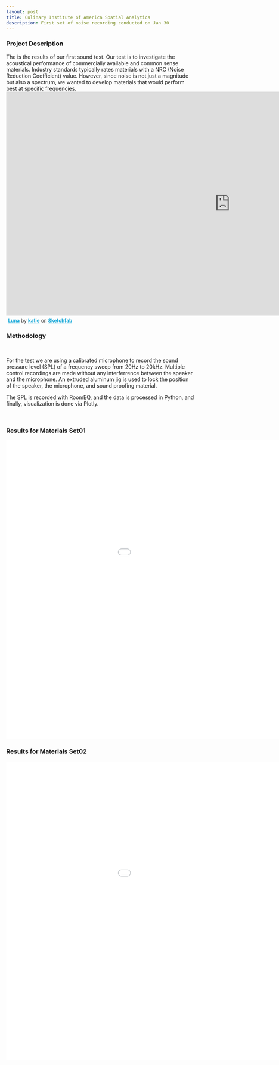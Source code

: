 ```yaml
---
layout: post
title: Culinary Institute of America Spatial Analytics
description: First set of noise recording conducted on Jan 30
---
```

<h3>Project Description</h3>
The is the results of our first sound test. Our test is to investigate the acoustical performance of commercially available and common sense materials. Industry standards typically rates materials with a NRC (Noise Reduction Coefficient) value. However, since noise is not just a magnitude but also a spectrum, we wanted to develop materials that would perform best at specific frequencies.

<div class="sketchfab-embed-wrapper"><iframe width="1200" height="600" src="https://sketchfab.com/models/fbb20be8033f4fe081300e5fc70fcc0b/embed" frameborder="0" allow="autoplay; fullscreen; vr" mozallowfullscreen="true" webkitallowfullscreen="true"></iframe>

<p style="font-size: 13px; font-weight: normal; margin: 5px; color: #4A4A4A;">
    <a href="https://sketchfab.com/3d-models/luna-fbb20be8033f4fe081300e5fc70fcc0b?utm_medium=embed&utm_source=website&utm_campaign=share-popup" target="_blank" style="font-weight: bold; color: #1CAAD9;">Luna</a>
    by <a href="https://sketchfab.com/attikachu?utm_medium=embed&utm_source=website&utm_campaign=share-popup" target="_blank" style="font-weight: bold; color: #1CAAD9;">katie</a>
    on <a href="https://sketchfab.com?utm_medium=embed&utm_source=website&utm_campaign=share-popup" target="_blank" style="font-weight: bold; color: #1CAAD9;">Sketchfab</a>
</p>
</div>

<h3>Methodology</h3>

<br>

<p>For the test we are using a calibrated microphone to record the sound pressure level (SPL) of a frequency sweep from 20Hz to 20kHz. Multiple control recordings are made without any interferrence between the speaker and the microphone. An extruded aluminum jig is used to lock the position of the speaker, the microphone, and sound proofing material.

The SPL is recorded with RoomEQ, and the data is processed in Python, and finally, visualization is done via Plotly.</p>

<br>

<h3 id="content">Results for Materials Set01</h3>

<iframe width="1200" height="800" frameborder="0" scrolling="no" src="//plot.ly/~prattitl/152.embed"></iframe>

<h3 id="content">Results for Materials Set02</h3>

<iframe width="1200" height="800" frameborder="0" scrolling="no" src="//plot.ly/~prattitl/154.embed"></iframe>